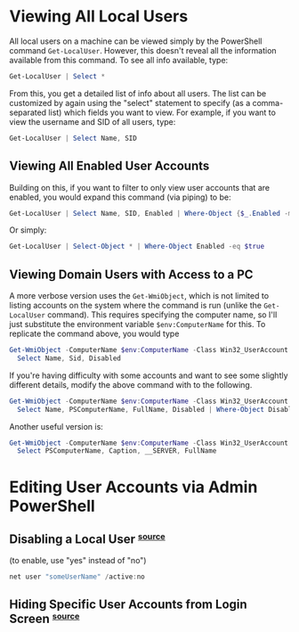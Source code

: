 # Viewing All Local Users

All local users on a machine can be viewed simply by the PowerShell command `Get-LocalUser`. However, this doesn't reveal all the information available from this command. 
To see all info available, type:

```PowerShell
Get-LocalUser | Select *
```

From this, you get a detailed list of info about all users. The list can be customized by again using the "select" statement to specify (as a comma-separated list) 
which fields you want to view. For example, if you want to view the username and SID of all users, type:

```PowerShell
Get-LocalUser | Select Name, SID
```


## Viewing All Enabled User Accounts

Building on this, if you want to filter to only view user accounts that are enabled, you would expand this command (via piping) to be:

```PowerShell
Get-LocalUser | Select Name, SID, Enabled | Where-Object {$_.Enabled -match "True"}
```

Or simply:

```PowerShell
Get-LocalUser | Select-Object * | Where-Object Enabled -eq $true
```

## Viewing Domain Users with Access to a PC
A more verbose version uses the `Get-WmiObject`, which is not limited to listing accounts on the system where the command is run (unlike the `Get-LocalUser` command).
This requires specifying the computer name, so I'll just substitute the environment variable `$env:ComputerName` for this. To replicate the command above, you would type

```PowerShell
Get-WmiObject -ComputerName $env:ComputerName -Class Win32_UserAccount -Filter "LocalAccount = True" | 
  Select Name, Sid, Disabled 
```

If you're having difficulty with some accounts and want to see some slightly different details, modify the above command with to the following.

```PowerShell
Get-WmiObject -ComputerName $env:ComputerName -Class Win32_UserAccount | 
  Select Name, PSComputerName, FullName, Disabled | Where-Object Disabled -eq $false
```

Another useful version is:
```PowerShell
Get-WmiObject -ComputerName $env:ComputerName -Class Win32_UserAccount | 
  Select PSComputerName, Caption, __SERVER, FullName
```

# Editing User Accounts via Admin PowerShell
## Disabling a Local User <small><sup>[source](https://winaero.com/disable-enable-user-account-windows-10/)</sup></small>
(to enable, use "yes" instead of "no")
```PowerShell
net user "someUserName" /active:no
```

## Hiding Specific User Accounts from Login Screen <small><sup>[source](https://winaero.com/how-to-hide-user-accounts-from-the-login-screen-in-windows-10/)</sup></small>
